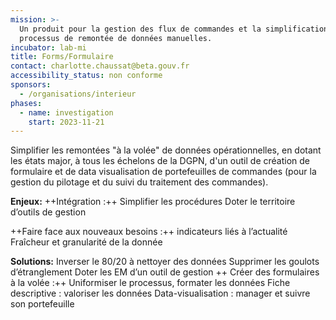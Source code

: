 ```yaml
---
mission: >-
  Un produit pour la gestion des flux de commandes et la simplification des
  processus de remontée de données manuelles.
incubator: lab-mi
title: Forms/Formulaire
contact: charlotte.chaussat@beta.gouv.fr
accessibility_status: non conforme
sponsors:
  - /organisations/interieur
phases:
  - name: investigation
    start: 2023-11-21
---
```

Simplifier les remontées "à la volée" de données opérationnelles, 
en dotant les états major, à tous les échelons de la DGPN, d'un outil de création de formulaire et de data visualisation de portefeuilles de commandes (pour la gestion du pilotage et du suivi du traitement des commandes).


**Enjeux:**
++Intégration :++
Simplifier les procédures
Doter le territoire d’outils de gestion

++Faire face aux nouveaux besoins :++
indicateurs liés à l’actualité  
Fraîcheur et granularité de la donnée

**Solutions:**
Inverser le 80/20 à nettoyer des données
Supprimer les goulots d’étranglement
Doter les EM d’un outil de gestion
++
Créer des formulaires à la volée :++
Uniformiser le processus, formater les données
Fiche descriptive : valoriser les données
Data-visualisation : manager et suivre son portefeuille
 



